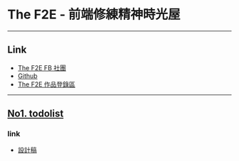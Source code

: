 # The F2E - 前端修練精神時光屋

---

## Link

- [The F2E FB 社團](https://www.facebook.com/groups/173311386703334/)
- [Github](https://github.com/hexschool/TheF2E)
- [The F2E 作品登錄區](https://docs.google.com/forms/d/e/1FAIpQLSdvlpUYTFUScuJBs-wu9AchBm_S56Unw68BZqEkIz8NyT667g/viewform)

---

## [No1. todolist](https://www.facebook.com/groups/173311386703334/permalink/179453469422459/)

### link

- [設計稿](https://hexschool.github.io/THE_F2E_Design/todolist/)
